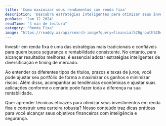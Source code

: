 ```yaml
---
title: 'Como maximizar seus rendimentos com renda fixa'
description: 'Descubra estratégias inteligentes para otimizar seus investimentos em renda fixa e construir um portfólio sólido.'
pubDate: 'Jan 12 2024'
readTime: "4 min de leitura"
category: "Renda Fixa"
image: "https://readdy.ai/api/search-image?query=financial%20growth%20charts%20fixed%20income%20investments%20with%20professional%20clean%20background%20showing%20upward%20trending%20graphs%20and%20calculator%20on%20desk&width=400&height=250&seq=blog-post-1&orientation=landscape"
---
```


Investir em renda fixa é uma das estratégias mais tradicionais e confiáveis para quem busca segurança e rentabilidade consistente. No entanto, para alcançar resultados melhores, é essencial adotar estratégias inteligentes de diversificação e timing de mercado.  

Ao entender os diferentes tipos de títulos, prazos e taxas de juros, você pode ajustar seu portfólio de forma a maximizar os ganhos e minimizar riscos. Além disso, acompanhar as tendências econômicas e ajustar suas aplicações conforme o cenário pode fazer toda a diferença na sua rentabilidade.  

Quer aprender técnicas eficazes para otimizar seus investimentos em renda fixa e construir uma carteira robusta? Nosso conteúdo traz dicas práticas para você alcançar seus objetivos financeiros com inteligência e segurança.